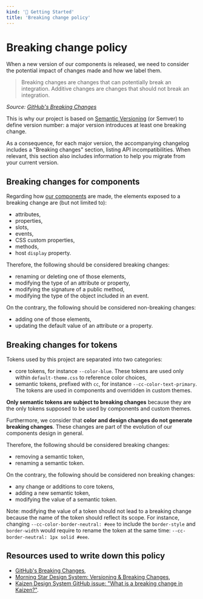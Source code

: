 ```yaml
---
kind: '🏡 Getting Started'
title: 'Breaking change policy'
---
```


# Breaking change policy

When a new version of our components is released, we need to consider the potential impact of changes made and how we label them.

> Breaking changes are changes that can potentially break an integration.
> Additive changes are changes that should not break an integration.

*Source: [GitHub's Breaking Changes](https://docs.github.com/en/rest/overview/breaking-changes)*

This is why our project is based on [Semantic Versioning](https://semver.org/) (or Semver) to define version number: a major version introduces at least one breaking change.

As a consequence, for each major version, the accompanying changelog includes a "Breaking changes" section, listing API incompatibilities.
When relevant, this section also includes information to help you migrate from your current version.

## Breaking changes for components

Regarding how [our components](https://www.clever-cloud.com/doc/clever-components/?path=/story/%F0%9F%93%8C-docs-web-components-guidelines-at-clever-cloud--page) are made, the elements exposed to a breaking change are (but not limited to):

* attributes,
* properties,
* slots,
* events,
* CSS custom properties,
* methods,
* host `display` property.

Therefore, the following should be considered breaking changes:

* renaming or deleting one of those elements,
* modifying the type of an attribute or property,
* modifying the signature of a public method,
* modifying the type of the object included in an event.

On the contrary, the following should be considered non-breaking changes:

* adding one of those elements,
* updating the default value of an attribute or a property.

## Breaking changes for tokens

Tokens used by this project are separated into two categories:

* core tokens, for instance `--color-blue`. These tokens are used only within `default-theme.css` to reference color choices,
* semantic tokens, prefixed with `cc`, for instance `--cc-color-text-primary`. The tokens are used in components and overridden in custom themes.

**Only semantic tokens are subject to breaking changes** because they are the only tokens supposed to be used by components and custom themes.

Furthermore, we consider that **color and design changes do not generate breaking changes**. These changes are part of the evolution of our components design in general.

Therefore, the following should be considered breaking changes:

* removing a semantic token,
* renaming a semantic token.

On the contrary, the following should be considered non breaking changes:

* any change or additions to core tokens,
* adding a new semantic token,
* modifying the value of a semantic token.

Note: modifying the value of a token should not lead to a breaking change because the name of the token should reflect its scope.
For instance, changing `--cc-color-border-neutral: #eee` to include the `border-style` and `border-width` would require to rename the token at the same time: `--cc-border-neutral: 1px solid #eee`.

## Resources used to write down this policy

* [GitHub's Breaking Changes](https://docs.github.com/en/rest/overview/breaking-changes?apiVersion=2022-11-28),
* [Morning Star Design System: Versioning & Breaking Changes](https://designsystem.morningstar.com/legacy/v/2.6.0/about/versioning.html),
* [Kaizen Design System GitHub issue: "What is a breaking change in Kaizen?"](https://github.com/cultureamp/kaizen-design-system/issues/675).
